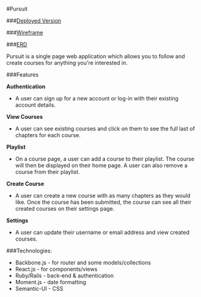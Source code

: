 #Pursuit

###[Deployed Version](https://calm-ridge-5335.herokuapp.com/)

###[Wireframe](/Misc/homepage.png)

###[ERD](/Misc/ERD.png)


Pursuit is a single page web application which allows you to follow and create courses for anything you're interested in.


###Features

**Authentication**
- A user can sign up for a new account or log-in with their existing account details.

**View Courses**
- A user can see existing courses and click on them to see the full last of chapters for each course.

**Playlist**
- On a course page, a user can add a course to their playlist. The course will then be displayed on their home page. A user can also remove a course from their playlist.

**Create Course**
- A user can create a new course with as many chapters as they would like. Once the course has been submitted, the course can see all their created courses on their settings page.

**Settings**
- A user can update their username or email address and view created courses.

###Technologies:

- Backbone.js - for router and some models/collections
- React.js - for components/views
- Ruby/Rails - back-end & authentication
- Moment.js - date formatting
- Semantic-UI - CSS

